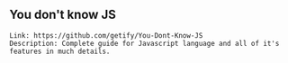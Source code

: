 ## You don't know JS
	Link: https://github.com/getify/You-Dont-Know-JS
	Description: Complete guide for Javascript language and all of it's features in much details.

